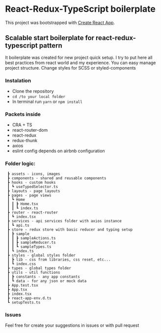 # React-Redux-TypeScript boilerplate

This project was bootstrapped with [Create React App](https://github.com/facebook/create-react-app).

## Scalable start boilerplate for react-redux-typescript pattern  
It boilerplate was created for new project quick setup. I try to put here all best practices from react world and my experience. You can easy manage project structure. Change styles for SCSS or styled-components

### Instalation
- Clone the repository
- ```cd /to your local folder```
- In terminal run ```yarn``` or ```npm install```

### Packets inside
- CRA + TS
- react-router-dom
- react-redux
- redux-thunk
- axios
- eslint config depends on airbnb configuration

### Folder logic:
```
 ┣ assets - icons, images
 ┣ components - shared and reusable components
 ┣ hooks - custom hooks
 ┃ ┗ useTypedSelector.ts
 ┣ layouts - page layouts
 ┣ pages - page views
 ┃ ┗ Home
 ┃ ┃ ┣ Home.tsx
 ┃ ┃ ┗ index.ts
 ┣ router - react-router
 ┃ ┗ index.tsx
 ┣ services - api services folder with axios instance
 ┃ ┗ api.ts
 ┣ store - redux store with basic reducer and typing setup
 ┃ ┣ sample
 ┃ ┃ ┣ sampleActions.ts
 ┃ ┃ ┣ sampleReducer.ts
 ┃ ┃ ┗ sampleTypes.ts
 ┃ ┗ index.ts
 ┣ styles - global styles folder
 ┃ ┣ lib - css from libraries, css reset, etc... 
 ┃ ┗ index.css
 ┣ types - global types folder
 ┣ utils - util functions
 ┃ ┣ constants - any app constants
 ┃ ┗ data - for any json or mock data
 ┣ App.test.tsx
 ┣ App.tsx
 ┣ index.tsx
 ┣ react-app-env.d.ts
 ┗ setupTests.ts
 ```

### Issues
Feel free for create your suggestions in issues or with pull request
